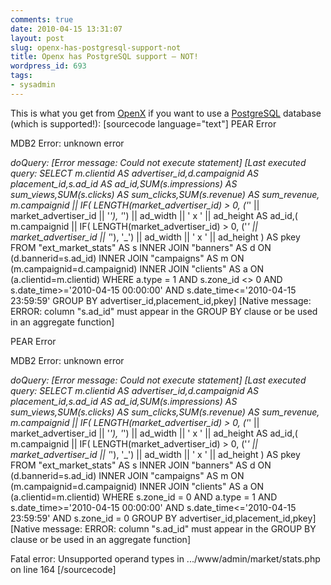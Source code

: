 ```yaml
---
comments: true
date: 2010-04-15 13:31:07
layout: post
slug: openx-has-postgresql-support-not
title: Openx has PostgreSQL support – NOT!
wordpress_id: 693
tags:
- sysadmin
---
```


This is what you get from [OpenX](http://www.openx.org/) if you want to use a [PostgreSQL](http://www.postgresql.org) database (which is supported!):
[sourcecode language="text"]
PEAR Error 

MDB2 Error: unknown error 

_doQuery: [Error message: Could not execute statement]
[Last executed query: SELECT m.clientid AS advertiser_id,d.campaignid AS placement_id,s.ad_id AS ad_id,SUM(s.impressions) AS sum_views,SUM(s.clicks) AS sum_clicks,SUM(s.revenue) AS sum_revenue, m.campaignid || IF( LENGTH(market_advertiser_id) > 0, ('_' || market_advertiser_id || '_'),  '_') || ad_width || ' x ' || ad_height  AS ad_id,( m.campaignid || IF( LENGTH(market_advertiser_id) > 0, ('_' || market_advertiser_id || '_'),  '_') || ad_width || ' x ' || ad_height ) AS pkey FROM "ext_market_stats" AS s INNER JOIN "banners" AS d ON (d.bannerid=s.ad_id) INNER JOIN "campaigns" AS m ON (m.campaignid=d.campaignid) INNER JOIN "clients" AS a ON (a.clientid=m.clientid) WHERE a.type = 1 AND s.zone_id <> 0 AND s.date_time>='2010-04-15 00:00:00' AND s.date_time<='2010-04-15 23:59:59' GROUP BY advertiser_id,placement_id,pkey]
[Native message: ERROR:  column "s.ad_id" must appear in the GROUP BY clause or be used in an aggregate function]

PEAR Error

MDB2 Error: unknown error

_doQuery: [Error message: Could not execute statement]
[Last executed query: SELECT m.clientid AS advertiser_id,d.campaignid AS placement_id,s.ad_id AS ad_id,SUM(s.impressions) AS sum_views,SUM(s.clicks) AS sum_clicks,SUM(s.revenue) AS sum_revenue, m.campaignid || IF( LENGTH(market_advertiser_id) > 0, ('_' || market_advertiser_id || '_'),  '_') || ad_width || ' x ' || ad_height  AS ad_id,( m.campaignid || IF( LENGTH(market_advertiser_id) > 0, ('_' || market_advertiser_id || '_'),  '_') || ad_width || ' x ' || ad_height ) AS pkey FROM "ext_market_stats" AS s INNER JOIN "banners" AS d ON (d.bannerid=s.ad_id) INNER JOIN "campaigns" AS m ON (m.campaignid=d.campaignid) INNER JOIN "clients" AS a ON (a.clientid=m.clientid) WHERE s.zone_id = 0 AND a.type = 1 AND s.date_time>='2010-04-15 00:00:00' AND s.date_time<='2010-04-15 23:59:59' AND s.zone_id = 0 GROUP BY advertiser_id,placement_id,pkey]
[Native message: ERROR:  column "s.ad_id" must appear in the GROUP BY clause or be used in an aggregate function]

Fatal error: Unsupported operand types in .../www/admin/market/stats.php on line 164
[/sourcecode]
